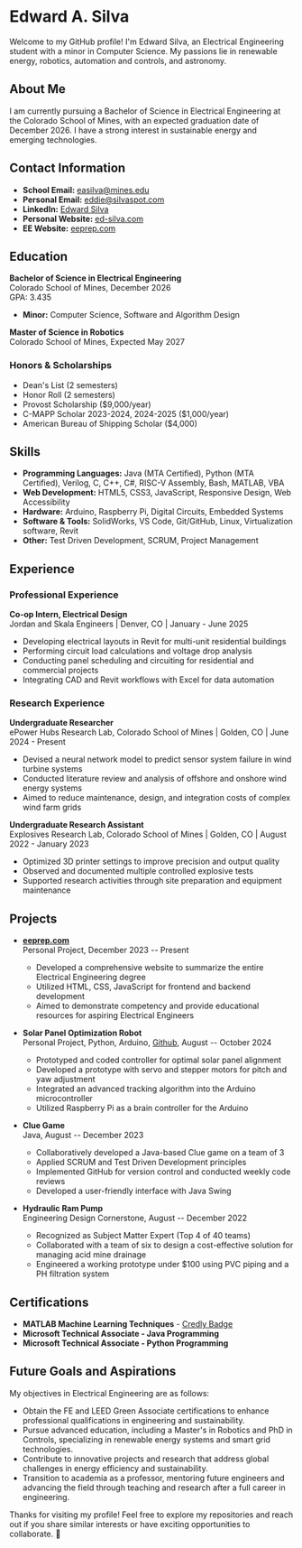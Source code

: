 # Edward A. Silva

Welcome to my GitHub profile! I'm Edward Silva, an Electrical Engineering student with a minor in Computer Science. My passions lie in renewable energy, robotics, automation and controls, and astronomy.

## About Me

I am currently pursuing a Bachelor of Science in Electrical Engineering at the Colorado School of Mines, with an expected graduation date of December 2026. I have a strong interest in sustainable energy and emerging technologies.

## Contact Information

- **School Email:** [easilva@mines.edu](mailto:easilva@mines.edu)
- **Personal Email:** [eddie@silvaspot.com](mailto:eddie@silvaspot.com)
- **LinkedIn:** [Edward Silva](https://www.linkedin.com/in/edwardsilva04/)
- **Personal Website:** [ed-silva.com](https://ed-silva.com)
- **EE Website:** [eeprep.com](https://www.eeprep.com)

## Education

**Bachelor of Science in Electrical Engineering**  
Colorado School of Mines, December 2026  
GPA: 3.435

- **Minor:** Computer Science, Software and Algorithm Design

**Master of Science in Robotics**  
Colorado School of Mines, Expected May 2027

### Honors & Scholarships
- Dean's List (2 semesters)
- Honor Roll (2 semesters)
- Provost Scholarship ($9,000/year)
- C-MAPP Scholar 2023-2024, 2024-2025 ($1,000/year)
- American Bureau of Shipping Scholar ($4,000)
  
## Skills

- **Programming Languages:** Java (MTA Certified), Python (MTA Certified), Verilog, C, C++, C#, RISC-V Assembly, Bash, MATLAB, VBA
- **Web Development:** HTML5, CSS3, JavaScript, Responsive Design, Web Accessibility
- **Hardware:** Arduino, Raspberry Pi, Digital Circuits, Embedded Systems
- **Software & Tools:** SolidWorks, VS Code, Git/GitHub, Linux, Virtualization software, Revit
- **Other:** Test Driven Development, SCRUM, Project Management

## Experience

### Professional Experience

**Co-op Intern, Electrical Design**  
Jordan and Skala Engineers | Denver, CO | January - June 2025
- Developing electrical layouts in Revit for multi-unit residential buildings
- Performing circuit load calculations and voltage drop analysis
- Conducting panel scheduling and circuiting for residential and commercial projects
- Integrating CAD and Revit workflows with Excel for data automation

### Research Experience

**Undergraduate Researcher**  
ePower Hubs Research Lab, Colorado School of Mines | Golden, CO | June 2024 - Present
- Devised a neural network model to predict sensor system failure in wind turbine systems
- Conducted literature review and analysis of offshore and onshore wind energy systems
- Aimed to reduce maintenance, design, and integration costs of complex wind farm grids

**Undergraduate Research Assistant**  
Explosives Research Lab, Colorado School of Mines | Golden, CO | August 2022 - January 2023
- Optimized 3D printer settings to improve precision and output quality
- Observed and documented multiple controlled explosive tests
- Supported research activities through site preparation and equipment maintenance

## Projects

- **[eeprep.com](https://www.eeprep.com)**  
  Personal Project, December 2023 -- Present
  - Developed a comprehensive website to summarize the entire Electrical Engineering degree
  - Utilized HTML, CSS, JavaScript for frontend and backend development
  - Aimed to demonstrate competency and provide educational resources for aspiring Electrical Engineers

- **Solar Panel Optimization Robot**  
  Personal Project, Python, Arduino, [Github](https://github.com/easilva04/SolarPanelProject), August -- October 2024
  - Prototyped and coded controller for optimal solar panel alignment
  - Developed a prototype with servo and stepper motors for pitch and yaw adjustment
  - Integrated an advanced tracking algorithm into the Arduino microcontroller
  - Utilized Raspberry Pi as a brain controller for the Arduino

- **Clue Game**  
  Java, August -- December 2023
  - Collaboratively developed a Java-based Clue game on a team of 3
  - Applied SCRUM and Test Driven Development principles
  - Implemented GitHub for version control and conducted weekly code reviews
  - Developed a user-friendly interface with Java Swing

- **Hydraulic Ram Pump**  
  Engineering Design Cornerstone, August -- December 2022
  - Recognized as Subject Matter Expert (Top 4 of 40 teams)
  - Collaborated with a team of six to design a cost-effective solution for managing acid mine drainage
  - Engineered a working prototype under $100 using PVC piping and a PH filtration system

## Certifications

- **MATLAB Machine Learning Techniques** - [Credly Badge](https://www.credly.com/badges/3d740a34-2cfa-4259-ab08-3aeed0e3f03c/public_url)
- **Microsoft Technical Associate - Java Programming**
- **Microsoft Technical Associate - Python Programming**

## Future Goals and Aspirations

My objectives in Electrical Engineering are as follows:

- Obtain the FE and LEED Green Associate certifications to enhance professional qualifications in engineering and sustainability.
- Pursue advanced education, including a Master's in Robotics and PhD in Controls, specializing in renewable energy systems and smart grid technologies.
- Contribute to innovative projects and research that address global challenges in energy efficiency and sustainability.
- Transition to academia as a professor, mentoring future engineers and advancing the field through teaching and research after a full career in engineering.

Thanks for visiting my profile! Feel free to explore my repositories and reach out if you share similar interests or have exciting opportunities to collaborate. 🌟


